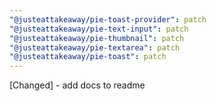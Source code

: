 ```yaml
---
"@justeattakeaway/pie-toast-provider": patch
"@justeattakeaway/pie-text-input": patch
"@justeattakeaway/pie-thumbnail": patch
"@justeattakeaway/pie-textarea": patch
"@justeattakeaway/pie-toast": patch
---
```


[Changed] - add docs to readme
